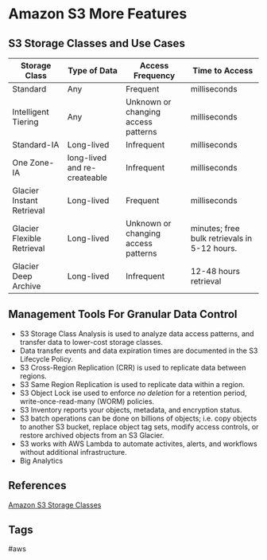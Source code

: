 # Amazon S3 More Features

## S3 Storage Classes and Use Cases
|Storage Class|Type of Data|Access Frequency|Time to Access|
|-------------|------------------------|----------------|--------------|
|Standard|Any|Frequent|milliseconds|
|Intelligent Tiering|Any|Unknown or changing access patterns|milliseconds|
|Standard-IA|Long-lived|Infrequent|milliseconds|
|One Zone-IA|long-lived and re-createable|Infrequent|milliseconds|
|Glacier Instant Retrieval|Long-lived|Frequent|milliseconds| 
|Glacier Flexible Retrieval|Long-lived|Unknown or changing access patterns|minutes; free bulk retrievals in 5-12 hours.|
|Glacier Deep Archive|Long-lived|Infrequent|12-48 hours retrieval|

## Management Tools For Granular Data Control
* S3 Storage Class Analysis is used to analyze data access patterns, and transfer data to lower-cost storage classes.  
* Data transfer events and data expiration times are documented in the S3 Lifecycle Policy.  
* S3 Cross-Region Replication (CRR) is used to replicate data between regions.  
* S3 Same Region Replication is used to replicate data within a region.  
* S3 Object Lock ise used to enforce *no deletion* for a retention period, write-once-read-many (WORM) policies.  
* S3 Inventory reports your objects, metadata, and encryption status.  
* S3 batch operations can be done on billions of objects; i.e. copy objects to another S3 bucket, replace object tag sets, modify access controls, or restore archived objects from an S3 Glacier.  
* S3 works with AWS Lambda to automate activites, alerts, and workflows without additional infrastructure.  
* Big Analytics

## References
[Amazon S3 Storage Classes](https://aws.amazon.com/s3/storage-classes/)

## Tags
#aws
